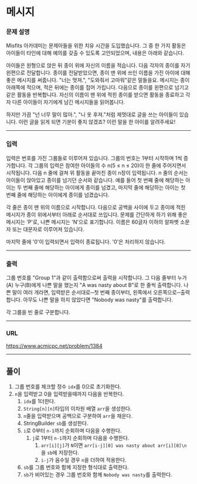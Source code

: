 # 메시지

### 문제 설명

Misfits 아카데미는 문제아들을 위한 치유 시간을 도입했습니다. 그 중 한 가지 활동은 아이들이 타인에 대해 예의를 갖출 수 있도록 고안되었으며, 내용은 아래와 같습니다.

아이들은 원형으로 앉은 뒤 종이 위에 자신의 이름을 적습니다. 다음 각자의 종이를 자기 왼편으로 전달합니다. 종이를 전달받았으면, 종이 맨 위에 쓰인 이름을 가진 아이에 대해 좋은 메시지를 써줍니다. "너는 멋져.", "도와줘서 고마워"같은 말들을요. 메시지는 종이 아래쪽에 적으며, 적은 뒤에는 종이를 접어 가립니다. 다음으로 종이를 왼편으로 넘기고 같은 활동을 반복합니다. 자신의 이름이 맨 위에 적힌 종이를 받으면 활동을 종료하고 각자 다른 아이들이 자기에게 남긴 메시지들을 읽어봅니다.

하지만 가끔 "넌 너무 말이 많아.", "니 옷 후져."처럼 제멋대로 글을 쓰는 아이들이 있습니다. 이런 글을 읽게 되면 기분이 좋지 않겠죠? 이런 말을 한 아이를 알려주세요!

-----------
### 입력

입력은 번호를 가진 그룹들로 이루어져 있습니다. 그룹의 번호는 1부터 시작하며 1씩 증가합니다. 각 그룹의 입력은 참여한 아이들의 수 n(5 ≤ n ≤ 20)이 한 줄에 주어지면서 시작됩니다. 다음 n 줄에 걸쳐 위 활동을 끝마친 종이 n장이 입력됩니다. n 줄의 순서는 아이들이 앉아있고 종이를 넘기던 순서와 같습니다. 예를 들어 첫 번째 줄에 해당하는 아이는 두 번째 줄에 해당하는 아이에게 종이를 넘겼고, 마지막 줄에 해당하는 아이는 첫 번째 줄에 해당하는 아이에게 종이를 넘겼습니다.

각 줄은 종이 맨 위의 이름으로 시작합니다. 다음으로 공백을 사이에 두고 종이에 적힌 메시지가 종이 위에서부터 아래로 순서대로 쓰입니다. 문제를 간단하게 하기 위해 좋은 메시지는 'P'로, 나쁜 메시지는 'N'으로 표기합니다. 이름은 60글자 이하의 알파벳 소문자 또는 대문자로 이루어져 있습니다.

마지막 줄에 '0'이 입력되면서 입력이 종료됩니다. '0'은 처리하지 않습니다.

-----------
### 출력

그룹 번호를 "Group 1"과 같이 출력함으로써 출력을 시작합니다. 그 다음 줄부터 누가(A) 누구(B)에게 나쁜 말을 했는지 "A was nasty about B"로 한 줄씩 출력합니다. 나쁜 말이 여러 개라면, 입력받은 순서대로─첫 번째 종이부터, 왼쪽에서 오른쪽으로─출력합니다. 아무도 나쁜 말을 하지 않았다면 "Nobody was nasty"를 출력합니다.

각 그룹을 빈 줄로 구분합니다.

-----------
### URL

https://www.acmicpc.net/problem/1384

-----------
## 풀이
1. 그룹 번호를 체크할 정수 `idx`를 0으로 초기화한다.
2. `n`을 입력받고 0을 입력받을때까지 다음을 반복한다.
   1. `idx`를 1더한다.
   2. `String[n][n]`타입의 이차원 배열 `arr`을 생성한다.
   3. `n`줄을 입력받으며 공백으로 구분하여 `arr`을 채운다.
   4. StringBuilder `sb`를 생성한다.
   5. `i`로 0부터 `n-1`까지 순회하며 다음을 수행한다.
      1. `j`로 1부터 `n-1`까지 순회하며 다음을 수행한다.
         1. `arr[i][j]`가 `N`이면 `arr[i-j][0] was nasty about arr[i][0]\n`을 `sb`에 저장한다.
         2. `i-j`가 음수일 경우 `n`을 더하여 적용한다.
   6. `sb`를 그룹 번호와 함께 지정한 형식대로 출력한다.
   7. `sb`가 비어있는 경우 그룹 번호와 함께 `Nobody was nasty`를 출력한다.